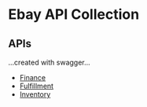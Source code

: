# Ebay API Collection

## APIs
...created with swagger...

- [Finance](finance/README.md)
- [Fulfillment](fulfillment/README.md)
- [Inventory](inventory/README.md)